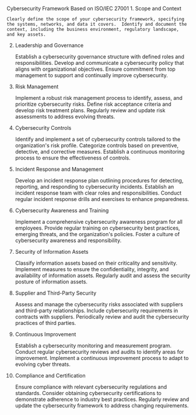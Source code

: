 Cybersecurity Framework Based on ISO/IEC 27001 1. Scope and Context

    Clearly define the scope of your cybersecurity framework, specifying
    the systems, networks, and data it covers.  Identify and document the
    context, including the business environment, regulatory landscape,
    and key assets.

2. Leadership and Governance

    Establish a cybersecurity governance structure with defined roles
    and responsibilities.  Develop and communicate a cybersecurity policy
    that aligns with organizational objectives.  Ensure commitment from
    top management to support and continually improve cybersecurity.

3. Risk Management

    Implement a robust risk management process to identify, assess,
    and prioritize cybersecurity risks.  Define risk acceptance criteria
    and develop risk treatment plans.  Regularly review and update risk
    assessments to address evolving threats.

4. Cybersecurity Controls

    Identify and implement a set of cybersecurity controls tailored to the
    organization's risk profile.  Categorize controls based on preventive,
    detective, and corrective measures.  Establish a continuous monitoring
    process to ensure the effectiveness of controls.

5. Incident Response and Management

    Develop an incident response plan outlining procedures for detecting,
    reporting, and responding to cybersecurity incidents.  Establish
    an incident response team with clear roles and responsibilities.
    Conduct regular incident response drills and exercises to enhance
    preparedness.

6. Cybersecurity Awareness and Training

    Implement a comprehensive cybersecurity awareness program for all
    employees.  Provide regular training on cybersecurity best practices,
    emerging threats, and the organization's policies.  Foster a culture
    of cybersecurity awareness and responsibility.

7. Security of Information Assets

    Classify information assets based on their criticality and
    sensitivity.  Implement measures to ensure the confidentiality,
    integrity, and availability of information assets.  Regularly audit
    and assess the security posture of information assets.

8. Supplier and Third-Party Security

    Assess and manage the cybersecurity risks associated with suppliers
    and third-party relationships.  Include cybersecurity requirements
    in contracts with suppliers.  Periodically review and audit the
    cybersecurity practices of third parties.

9. Continuous Improvement

    Establish a cybersecurity monitoring and measurement program.
    Conduct regular cybersecurity reviews and audits to identify areas
    for improvement.  Implement a continuous improvement process to
    adapt to evolving cyber threats.

10. Compliance and Certification

    Ensure compliance with relevant cybersecurity regulations and
    standards.  Consider obtaining cybersecurity certifications to
    demonstrate adherence to industry best practices.  Regularly
    review and update the cybersecurity framework to address changing
    requirements.
